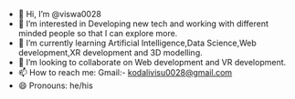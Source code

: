 - 👋 Hi, I’m @viswa0028
- 👀 I’m interested in Developing new tech and working with different minded people so that I can explore more.
- 🌱 I’m currently learning Artificial Intelligence,Data Science,Web development,XR development and 3D modelling.  
- 💞️ I’m looking to collaborate on Web development and VR development.
- 📫 How to reach me: Gmail:- kodalivisu0028@gmail.com
- 😄 Pronouns: he/his

<!---
viswa0028/viswa0028 is a ✨ special ✨ repository because its `README.md` (this file) appears on your GitHub profile.
You can click the Preview link to take a look at your changes.
--->
